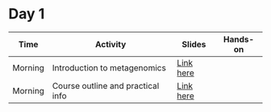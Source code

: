 # Day 1

| Time      | Activity                          | Slides                                         | Hands-on      |
|-----------|-----------------------------------|------------------------------------------------|---------------|
| Morning   | Introduction to metagenomics      | [Link here](introduction-to-metagenomics.pptx) |               |
| Morning   | Course outline and practical info | [Link here](course-outline.pptx)               |               |
